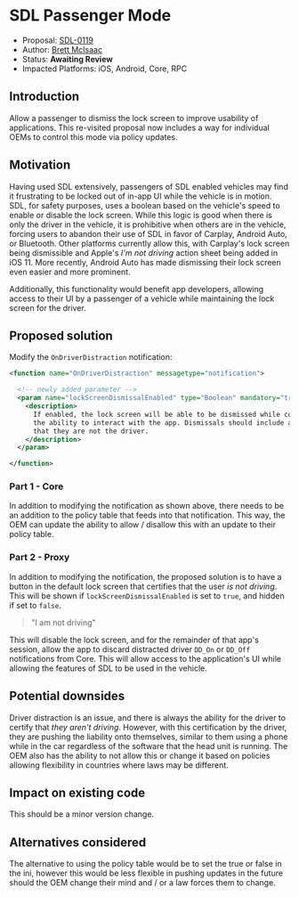 # SDL Passenger Mode

* Proposal: [SDL-0119](NNNN-mobile-api-versioning-revision.md)
* Author: [Brett McIsaac](https://github.com/brettywhite)
* Status: **Awaiting Review**
* Impacted Platforms: iOS, Android, Core, RPC

## Introduction

Allow a passenger to dismiss the lock screen to improve usability of applications. This re-visited proposal now includes a way for individual OEMs to control this mode via policy updates.

## Motivation

Having used SDL extensively, passengers of SDL enabled vehicles may find it frustrating to be locked out of in-app UI while the vehicle is in motion. SDL, for safety purposes, uses a boolean based on the vehicle's speed to enable or disable the lock screen. While this logic is good when there is only the driver in the vehicle, it is prohibitive when others are in the vehicle, forcing users to abandon their use of SDL in favor of Carplay, Android Auto, or Bluetooth. Other platforms currently allow this, with Carplay's lock screen being dismissible and Apple's *I'm not driving* action sheet being added in iOS 11. More recently, Android Auto has made dismissing their lock screen even easier and more prominent.

Additionally, this functionality would benefit app developers, allowing access to their UI by a passenger of a vehicle while maintaining the lock screen for the driver. 

## Proposed solution

Modify the `OnDriverDistraction` notification:

```xml
<function name="OnDriverDistraction" messagetype="notification">

  <!-- newly added parameter -->
  <param name="lockScreenDismissalEnabled" type="Boolean" mandatory="true">
    <description>
      If enabled, the lock screen will be able to be dismissed while connected to SDL, allowing users 
      the ability to interact with the app. Dismissals should include a warning to the user and ensure 
      that they are not the driver.
    </description>
  </param>

</function>
```

### Part 1 - Core

In addition to modifying the notification as shown above, there needs to be an addition to the policy table that feeds into that notification. This way, the OEM can update the ability to allow / disallow this with an update to their policy table. 

### Part 2 - Proxy

In addition to modifying the notification, the proposed solution is to have a button in the default lock screen that certifies that the user *is not driving*. This will be shown if `lockScreenDismissalEnabled` is set to `true`, and hidden if set to `false`.

> "I am not driving"

This will disable the lock screen, and for the remainder of that app's session, allow the app to discard distracted driver `DD_On` or `DD_Off` notifications from Core. This will allow access to the application's UI while allowing the features of SDL to be used in the vehicle.

## Potential downsides

Driver distraction is an issue, and there is always the ability for the driver to certify that *they aren't driving*. However, with this certification by the driver, they are pushing the liability onto themselves, similar to them using a phone while in the car regardless of the software that the head unit is running. The OEM also has the ability to not allow this or change it based on policies allowing flexibility in countries where laws may be different.

## Impact on existing code

This should be a minor version change.

## Alternatives considered

The alternative to using the policy table would be to set the true or false in the ini, however this would be less flexible in pushing updates in the future should the OEM change their mind and / or a law forces them to change. 

